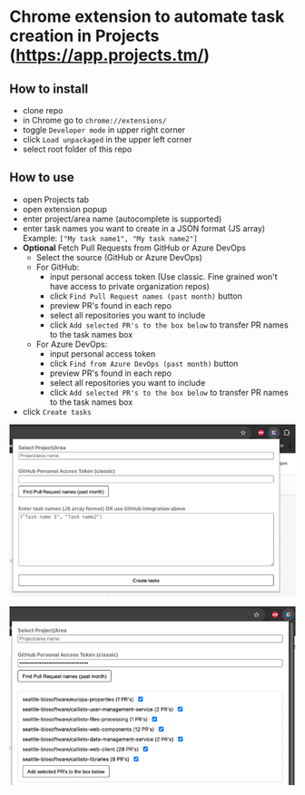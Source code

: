 # Chrome extension to automate task creation in Projects (https://app.projects.tm/)

## How to install
- clone repo
- in Chrome go to `chrome://extensions/`
- toggle `Developer mode` in upper right corner
- click `Load unpackaged` in the upper left corner
- select root folder of this repo

## How to use
- open Projects tab
- open extension popup
- enter project/area name (autocomplete is supported)
- enter task names you want to create in a JSON format (JS array)
  Example: `["My task name1", "My task name2"]`
- **Optional** Fetch Pull Requests from GitHub or Azure DevOps
    - Select the source (GitHub or Azure DevOps)
    - For GitHub:
        - input personal access token (Use classic. Fine grained won't have access to private organization repos)
        - click `Find Pull Request names (past month)` button
        - preview PR's found in each repo
        - select all repositories you want to include
        - click `Add selected PR's to the box below` to transfer PR names to the task names box
    - For Azure DevOps:
        - input personal access token
        - click `Find from Azure DevOps (past month)` button
        - preview PR's found in each repo
        - select all repositories you want to include
        - click `Add selected PR's to the box below` to transfer PR names to the task names box
- click `Create tasks`

![img_2.png](img_2.png)

![img_1.png](img_1.png)
